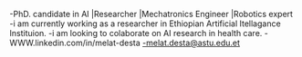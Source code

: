 


-PhD. candidate in AI |Researcher |Mechatronics Engineer |Robotics expert
-i am currently working as a researcher in Ethiopian Artificial Itellagance Instituion.
-i am looking to colaborate on  AI research in health care.
-WWW.linkedin.com/in/melat-desta
-melat.desta@astu.edu.et



